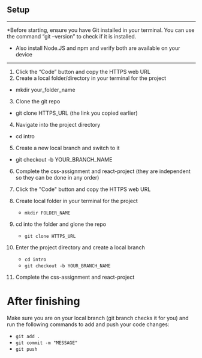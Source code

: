 ## Setup
***
*Before starting, ensure you have Git installed in your terminal. You can use the command “git –version” to check if it is installed. 
* Also install Node.JS and npm and verify both are available on your device
***

1. Click the “Code” button and copy the HTTPS web URL 
2. Create a local folder/directory in your terminal for the project 
- mkdir your_folder_name
3. Clone the git repo 
- git clone HTTPS_URL (the link you copied earlier)
4. Navigate into the project directory 
- cd intro
5. Create a new local branch and switch to it
- git checkout -b YOUR_BRANCH_NAME	
6. Complete the css-assignment and react-project (they are independent so they can be done in any order)

1. Click the "Code" button and copy the HTTPS web URL 

2. Create local folder in your terminal for the project
    - `mkdir FOLDER_NAME`

3. cd into the folder and glone the repo 
    - `git clone HTTPS_URL`

4. Enter the project directory and create a local branch
    - `cd intro`
    - `git checkout -b YOUR_BRANCH_NAME`

5. Complete the css-assignment and react-project


# After finishing
Make sure you are on your local branch (git branch checks it for you) and run the following commands to add and push your code changes: 

- `git add .`
- `git commit -m "MESSAGE"`
- `git push`
